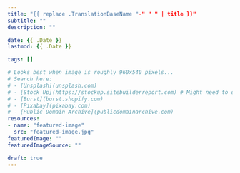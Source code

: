 ```yaml
---
title: "{{ replace .TranslationBaseName "-" " " | title }}"
subtitle: ""
description: ""

date: {{ .Date }}
lastmod: {{ .Date }}

tags: []

# Looks best when image is roughly 960x540 pixels...
# Search here:
# - [Unsplash](unsplash.com)
# - [Stock Up](https://stockup.sitebuilderreport.com) # Might need to disable security plugins to stop JS from being blocked
# - [Burst](burst.shopify.com)
# - [Pixabay](pixabay.com)
# - [Public Domain Archive](publicdomainarchive.com)
resources:
- name: "featured-image"
  src: "featured-image.jpg"
featuredImage: ""
featuredImageSource: ""

draft: true
---
```


<!--more-->
